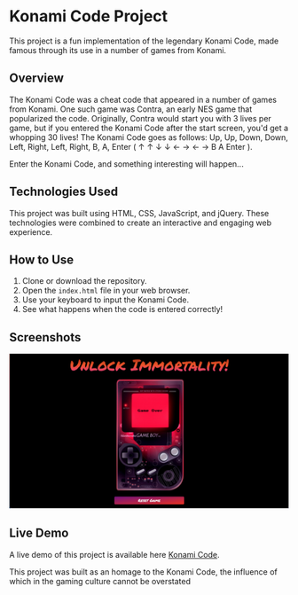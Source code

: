 # Konami Code Project

This project is a fun implementation of the legendary Konami Code, made famous through its use in a number of games from Konami.

## Overview

The Konami Code was a cheat code that appeared in a number of games from Konami. One such game was Contra, an early NES game that popularized the code. Originally, Contra would start you with 3 lives per game, but if you entered the Konami Code after the start screen, you'd get a whopping 30 lives! The Konami Code goes as follows: Up, Up, Down, Down, Left, Right, Left, Right, B, A, Enter ( ↑ ↑ ↓ ↓ ← → ← → B A Enter ).

Enter the Konami Code, and something interesting will happen...

## Technologies Used

This project was built using HTML, CSS, JavaScript, and jQuery. These technologies were combined to create an interactive and engaging web experience.

## How to Use

1. Clone or download the repository.
2. Open the `index.html` file in your web browser.
3. Use your keyboard to input the Konami Code.
4. See what happens when the code is entered correctly!

## Screenshots

![Screenshot 1](img/Konami-code-screenshot.png)

## Live Demo

A live demo of this project is available here [Konami Code](https://konami-code-project.vercel.app/).

This project was built as an homage to the Konami Code, the influence of which in the gaming culture cannot be overstated
